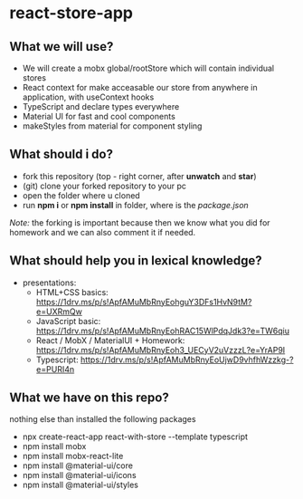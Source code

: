 # react-store-app

## What we will use?
- We will create a mobx global/rootStore which will contain individual stores
- React context for make acceasable our store from anywhere in application, with useContext hooks
- TypeScript and declare types everywhere
- Material UI for fast and cool components
- makeStyles from material for component styling

## What should i do?
- fork this repository (top - right corner, after **unwatch** and **star**)
- (git) clone your forked repository to your pc
- open the folder where u cloned
- run **npm i** or **npm install** in folder, where is the *package.json*

*Note:* the forking is important because then we know what you did for homework and we can also comment it if needed.

## What should help you in lexical knowledge?
- presentations:
    - HTML+CSS basics: https://1drv.ms/p/s!ApfAMuMbRnyEohguY3DFs1HvN9tM?e=UXRmQw
    - JavaScript basic: https://1drv.ms/p/s!ApfAMuMbRnyEohRAC15WlPdqJdk3?e=TW6qiu
    - React / MobX / MaterialUI + Homework: https://1drv.ms/p/s!ApfAMuMbRnyEoh3_UECyV2uVzzzL?e=YrAP9I
    - Typescript: https://1drv.ms/p/s!ApfAMuMbRnyEoUjwD9vhfhWzzkg-?e=PURI4n
      
## What we have on this repo?
nothing else than installed the following packages
- npx create-react-app react-with-store --template typescript
- npm install mobx
- npm install mobx-react-lite
- npm install @material-ui/core
- npm install @material-ui/icons
- npm install @material-ui/styles
